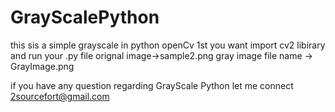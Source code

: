 # GrayScalePython
this sis a simple grayscale in python openCv
1st you want import cv2 libirary 
and run your .py file
orignal image->sample2.png
gray image file name -> GrayImage.png

if you have any question regarding GrayScale Python
let me connect 2sourcefort@gmail.com

